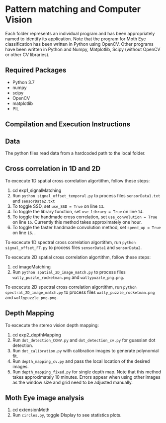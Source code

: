 # Pattern matching and Computer Vision

Each folder represents an individual program and has been appropriately named to identify its application.
Note that the program for Moth Eye classification has been written in Python using OpenCV. 
Other programs have been written in Python and Numpy, Matplotlib, Scipy (without OpenCV or other CV libraries).

## Required Packages
- Python 3.7
- numpy
- scipy
- OpenCV
- matplotlib
- PIL

## Compilation and Execution Instructions

## Data
The python files read data from a hardcoded path to the local folder. 

## Cross correlation in 1D and 2D

To excecute 1D spatial cross correlation algortithm, follow these steps:
1. cd exp1_signalMatching
2. Run `python signal_offset_temporal.py` to process files `sensorData1.txt` and `sensorData2.txt` 
3. To toggle SSD, set `use_SSD = True` on line `13`.
4. To toggle the library function, set `use_library = True` on line `14`. 
5. To toggle the handmade cross correlation, set `use_convolution = True` on line `15`. Currently this method takes approximately one hour. 
6. To toggle the faster handmade convolution method, set `speed_up = True` on line `16`. .<br>

To excecute 1D spectral cross correlation algortithm, run `python signal_offset_FT.py` to process files `sensorData1` and `sensorData2`. 

To excecute 2D spatial cross correlation algortithm, follow these steps:<br>
1. cd imageMatching
2. Run `python spatial_2D_image_match.py` to process files `wally_puzzle_rocketman.png` and `wallypuzzle_png.png`. <br>

To excecute 2D spectral cross correlation algortithm, run `python spectral_2D_image_match.py` to process files `wally_puzzle_rocketman.png` and `wallypuzzle_png.png`. 

## Depth Mapping
To excecute the stereo vision depth mapping:
1. cd exp2_depthMapping
3. Run `dot_detection_CONV.py` and `dot_detection_cv.py` for guassian dot detection. 
3. Run `dot_calibration.py` with calibration images to generate polynomial fit.  
4. Run `depth_mapping_cv.py` and pass the local location of the desired images. 
5. Run `depth_mapping_fixed.py` for single depth map. Note that this method takes approximately 10 minutes. 
Errors appear when using other images as the window size and grid need to be adjusted manually. 

## Moth Eye image analysis
1. cd extensionMoth
2. Run `circles.py`, toggle DIsplay to see statistics plots. 
